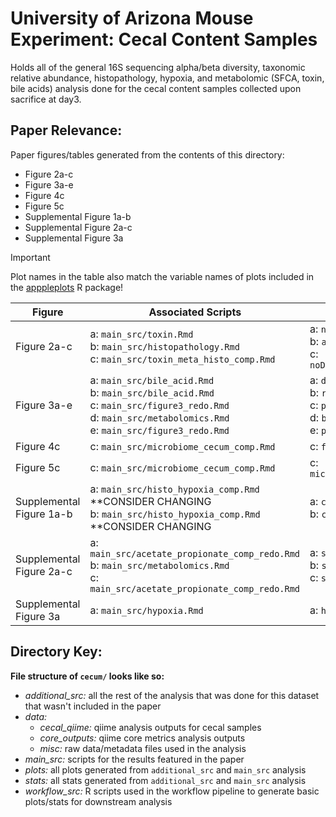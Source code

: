 # University of Arizona Mouse Experiment: Cecal Content Samples

Holds all of the general 16S sequencing alpha/beta diversity, taxonomic relative abundance, histopathology, hypoxia, and metabolomic (SFCA, toxin, bile acids) analysis done for the cecal content samples collected upon sacrifice at day3.

## Paper Relevance:

Paper figures/tables generated from the contents of this directory:

-   Figure 2a-c
-   Figure 3a-e
-   Figure 4c
-   Figure 5c
-   Supplemental Figure 1a-b
-   Supplemental Figure 2a-c
-   Supplemental Figure 3a

> [!IMPORTANT] 
> Plot names in the table also match the variable names of plots included in the [apppleplots](https://github.com/madiapgar/apppleplots) R package!

| Figure                   | Associated Scripts                                                                                                                                                           | Plot Names                                                                                                                                      |
|----------------------|---------------------------|-----------------------|
| Figure 2a-c              | a: `main_src/toxin.Rmd` <br/> b: `main_src/histopathology.Rmd`<br/> c: `main_src/toxin_meta_histo_comp.Rmd`                                                                  | a: `neat_plot` <br/> b: `all_day_plot` <br/> c: `noDiet_histoCecum_toxStats_plot`                                                               |
| Figure 3a-e              | a: `main_src/bile_acid.Rmd` <br/> b: `main_src/bile_acid.Rmd` <br/> c: `main_src/figure3_redo.Rmd` <br/> d: `main_src/metabolomics.Rmd` <br/> e: `main_src/figure3_redo.Rmd` | a: `dca_sep_plot` <br/> b: `ratio_bile_plot` <br/> c: `panelC_fig3_redoWithlab` <br/> d: `butyrateOnly_plot` <br/> e: `panelE_fig3_redoWithlab` |
| Figure 4c                | c: `main_src/microbiome_cecum_comp.Rmd`                                                                                                                                      | c: `faith_combStats_plot`                                                                                                                       |
| Figure 5c                | c: `main_src/microbiome_cecum_comp.Rmd`                                                                                                                                      | c: `microbeProd_relAbunStats_plot`                                                                                                              |
| Supplemental Figure 1a-b | a: `main_src/histo_hypoxia_comp.Rmd` \*\*CONSIDER CHANGING <br/> b: `main_src/histo_hypoxia_comp.Rmd` \*\*CONSIDER CHANGING                                                  | a: `cecum_plot` <br/> b: `colon_plot`                                                                                                           |
| Supplemental Figure 2a-c | a: `main_src/acetate_propionate_comp_redo.Rmd` <br/> b: `main_src/metabolomics.Rmd` <br/> c: `main_src/acetate_propionate_comp_redo.Rmd`                                     | a: `supp_fig2a` <br/> b: `supp_fig2bc` <br/> c: `supp_fig2bc`                                                                                   |
| Supplemental Figure 3a   | a: `main_src/hypoxia.Rmd`                                                                                                                                                    | a: `hypoxia_cecum_plot`                                                                                                                         |

## Directory Key:

**File structure of `cecum/` looks like so:**

-   *additional_src:* all the rest of the analysis that was done for this dataset that wasn't included in the paper
-   *data:*
    -   *cecal_qiime:* qiime analysis outputs for cecal samples
    -   *core_outputs:* qiime core metrics analysis outputs
    -   *misc:* raw data/metadata files used in the analysis
-   *main_src:* scripts for the results featured in the paper
-   *plots:* all plots generated from `additional_src` and `main_src` analysis
-   *stats:* all stats generated from `additional_src` and `main_src` analysis
-   *workflow_src:* R scripts used in the workflow pipeline to generate basic plots/stats for downstream analysis